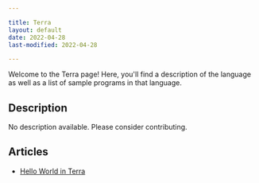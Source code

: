 ```yaml
---

title: Terra
layout: default
date: 2022-04-28
last-modified: 2022-04-28

---
```


Welcome to the Terra page! Here, you'll find a description of the language as well as a list of sample programs in that language.

## Description

No description available. Please consider contributing.

## Articles

- [Hello World in Terra](https://sampleprograms.io/projects/hello-world/terra)